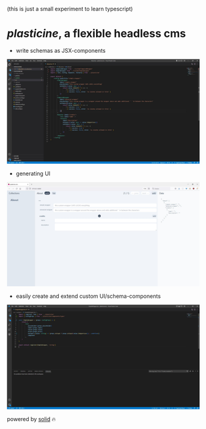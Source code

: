 (this is just a small experiment to learn typescript)

# *plasticine*, a flexible headless cms 

- write schemas as JSX-components

![alt text](https://github.com/bigmistqke/plasticinecms/blob/master/readme/config.JPG)

- generating UI

![alt text](https://github.com/bigmistqke/plasticinecms/blob/master/readme/interface.jpg?raw=true)

- easily create and extend custom UI/schema-components

![alt text](https://github.com/bigmistqke/plasticinecms/blob/master/readme/wrapper.JPG?raw=true)

powered by [solid](https://www.solidjs.com/) 🔥
